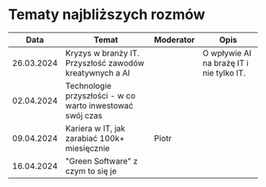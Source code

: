 # Tematy najbliższych rozmów

| Data       | Temat                                                        | Moderator            | Opis                                                                                    |
|------------|--------------------------------------------------------------|----------------------|-----------------------------------------------------------------------------------------|
| 26.03.2024 | Kryzys w branży IT. Przyszłość zawodów kreatywnych a AI      |                      | O wpływie AI na brażę IT i nie tylko IT. 
| 02.04.2024 | Technologie przyszłości - w co warto inwestować swój czas    |                      |
| 09.04.2024 | Kariera w IT, jak zarabiać 100k+ miesięcznie                 | Piotr                |                                                                                        
| 16.04.2024 | "Green Software" z czym to się je                            |                      |
